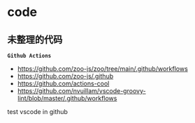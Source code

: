 # code

## 未整理的代码

**`Github Actions`**

* https://github.com/zoo-js/zoo/tree/main/.github/workflows
* https://github.com/zoo-js/.github
* https://github.com/actions-cool
* https://github.com/nvuillam/vscode-groovy-lint/blob/master/.github/workflows

test vscode in github
